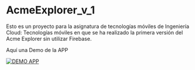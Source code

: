 # AcmeExplorer_v_1

Esto es un proyecto para la asignatura de tecnologías móviles de Ingeniería Cloud: Tecnologías móviles en que se ha realizado la primera versión del Acme Explorer sin utilizar Firebase.

Aquí una Demo de la APP

[![DEMO APP](https://img.youtube.com/vi/JNmdToxUD00/0.jpg)](https://www.youtube.com/watch?v=JNmdToxUD00)
